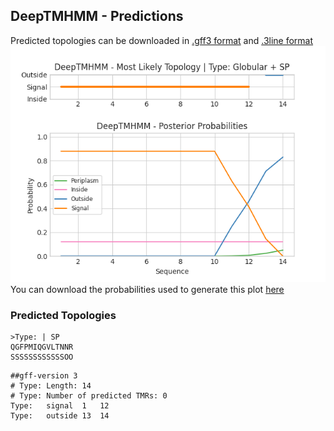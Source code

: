 ## DeepTMHMM - Predictions
Predicted topologies can be downloaded in [.gff3 format](TMRs.gff3) and [.3line format](predicted_topologies.3line)
![picture](plot.png)
You can download the probabilities used to generate this plot [here](Type:_probs.csv)
### Predicted Topologies
```
>Type: | SP
QGFPMIQGVLTNNR
SSSSSSSSSSSSOO

```


```
##gff-version 3
# Type: Length: 14
# Type: Number of predicted TMRs: 0
Type:	signal	1	12				
Type:	outside	13	14				

```
